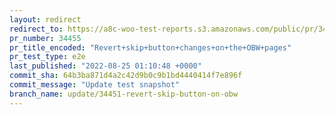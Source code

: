 ```yaml
---
layout: redirect
redirect_to: https://a8c-woo-test-reports.s3.amazonaws.com/public/pr/34455/e2e/index.html
pr_number: 34455
pr_title_encoded: "Revert+skip+button+changes+on+the+OBW+pages"
pr_test_type: e2e
last_published: "2022-08-25 01:10:48 +0000"
commit_sha: 64b3ba871d4a2c42d9b0c9b1bd4440414f7e896f
commit_message: "Update test snapshot"
branch_name: update/34451-revert-skip-button-on-obw
---
```

